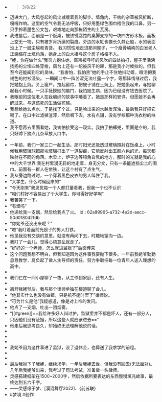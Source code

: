- > 3/8/22
- 迈进大门，大风卷起的风尘减缓着我的脚步。墙角内，干枯的杂草被风折断，嘎嘎作响。这里的空气令我无法呼吸，只好用墨绿色围巾捂住我的口鼻，另一只手拎着墨色公文包，艰难地走向那栋陌生的土瓦房。
- 我进屋后，面前是一个饭桌，被铁锈腐蚀的桌脚支撑的一块四方形木板，面板上空无一物，只有被岁月折磨的裂痕。旁边的水缸也像长久静止般，水的表面没上了一层尘埃和青苔。
  我习惯性地走进那间屋子，一个瘦骨嶙峋的白发老人正蜷缩在土炕角落，她身上的白大褂与这个房子格格不入。
- “姥，你在做什么”我奋力抱住她，窗帘被呼吁的风吹的四处拍打，屋子里沸沸扬扬的尘埃四处穿梭，窗台上还有一坨被风干的屎，那是我小时候拉的，但我至今还能闻到它的臭味。
  “我害怕，我怕黑”她的手止不住地抖动着，眼泪把我褐色的衬衫浸染。
  一瞬间口中一阵苦涩无法吐露一个字，等那阵情绪过后，我把她抱上炕。关上窗户，拉起窗帘，把被子铺在土炕上，把她裹起来，与她聊起我小时候。一只手抚摸她的脑门，我怕她生病，因为已经没有钱去医院了。
- 我眼前的这位老人在我编织的故事中睡着了，她是那样的安详。但愿她不会再醒过来，与这该死的生活做煎熬。
- 我想给她幺点水，于是找了个盆，只是哙出来的水越发浑浊，最后我只好把它喝了。在口中过滤掉渣滓，然后咽下去，水有点甜，没有学校那种洗衣粉的味道。
- 我不愿再去里面看她，我害怕接受这一现实。我拍了拍裤兜，里面是空的，我只好蹲下摘点儿杂草放入口中。
-
- 一年前，我们一家三口一起生活，那时阳光还能透过玻璃照射在饭桌上，小时候我用玻璃球把那块玻璃打出了一道裂痕，它能反射出五颜六色的光，每天都映射在不同的角落。木梁上，炉子边等犄角旮旯的地方，那时的光就是我的心中的大千世界
  我在村里漫无目的地走着，身无分文，只有一条能遮挡尘土的围巾。前面有一群人在凿铁，让这个村有了点生气。
- 我从旁边路过时，一个穿着黑色皮衣的男人叫住了我。
- “大学生，什么时候回来的”
- “今天刚来”我发觉每一个人都打量着我，但我一个也不认识
- “咱们村好不容易出了个大学生，你可得好好学啊”
- 我苦笑了一下。
- “有烟吗”
- 他递给我一支烟，然后给我点了火。
  id:: 62a89965-a732-4e2d-aecc-50d0180d2fdb
- “你姥爷还没出来呢？”
- “嗯”我盯着面前光膀子的男人打铁。
- 他见我没有交谈的意思，就没有再问下去，时趣地望向一边。
- 我盯了一会儿，觉得心烦意乱就走了。
- “好好的一个老师，怎么就进监狱了”后面传来
- 这个问题我想不明白，但我知道因为这件事我要抛下很多。一年前我姥爷勤勤恳恳教学，肩负起了做人生导师的责任，努力争取把每一位青年人送入理想的高中。
-
- 我们仨在一间小屋聊了一夜，从工作到家庭，还有人生。
-
- 离开我姥爷后，我与那个律师单独在楼道聊了会儿。
- “他其实什么也没有做错，只是机不逢时罢了”律师说。
- “可为什么是他”我疑惑道，像是对上帝的发问。
- 他点了一支烟，吐出一团烟雾。
- “[[#green]]==我给许多好人辩过护，监狱里并不都是坏人，还有一部分人，只因他们没有证据，所以这些人就应该进去==”
- 他走后我思考良久，却始终无法理解他说的话。
-
-
-
- 我姥爷因为这件事进了监狱，没了退休金，也葬送了我求学的前程。
-
-
- 最后我抛下了我姥，继续求学，一年后我姥去世，但我没有回去(无法面对)。几年后我姥爷出来，我考过了司法考试，准备做一名律师。
- 灵感搭建框架在1500~2000字，然后依据所要表达的东西慢慢填充故事，最终达到五六千字。
- ——灵感缘于梦、[漠河舞厅2022]、{前苏联}
- #梦境 #创作